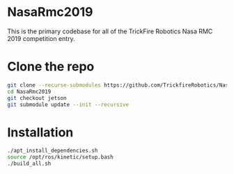 # NasaRmc2019

This is the primary codebase for all of the TrickFire Robotics Nasa RMC 2019 competition entry.

# Clone the repo
```bash
git clone --recurse-submodules https://github.com/TrickfireRobotics/NasaRmc2019.git
cd NasaRmc2019
git checkout jetson
git submodule update --init --recursive
```

# Installation
```bash
./apt_install_dependencies.sh
source /opt/ros/kinetic/setup.bash
./build_all.sh
```
